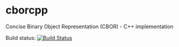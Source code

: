cborcpp
=====

Concise Binary Object Representation (CBOR) - C++ implementation


Build status: [![Build Status](https://travis-ci.org/nekipelov/cborcpp.svg?branch=master)](https://travis-ci.org/nekipelov/cborcpp)
